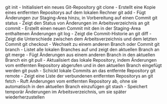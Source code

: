 git init - Initialisiert ein neues Git-Repository
git clone - Erstellt eine Kopie eines entfernten Repositorys auf dem lokalen Rechner
git add - Fügt Änderungen zur Staging-Area hinzu, in Vorbereitung auf einen Commit
git status - Zeigt den Status von Änderungen im Arbeitsverzeichnis an
git commit - Erstellt einen neuen Commit mit den in der Staging-Area enthaltenen Änderungen
git log - Zeigt die Commit-Historie an
git diff - Zeigt die Unterschiede zwischen dem Arbeitsverzeichnis und dem letzten Commit
git checkout - Wechselt zu einem anderen Branch oder Commit
git branch - Listet alle lokalen Branches auf und zeigt den aktuellen Branch an
git merge - Fügt Änderungen aus einem anderen Branch in den aktuellen Branch ein
git pull - Aktualisiert das lokale Repository, indem Änderungen vom entfernten Repository abgerufen und in den aktuellen Branch eingefügt werden
git push - Schickt lokale Commits an das entfernte Repository
git remote - Zeigt eine Liste der verbundenen entfernten Repositorys an
git fetch - Ruft Änderungen vom entfernten Repository ab, ohne sie automatisch in den aktuellen Branch einzufügen
git stash - Speichert temporär Änderungen im Arbeitsverzeichnis, um sie später wiederherzustellen
